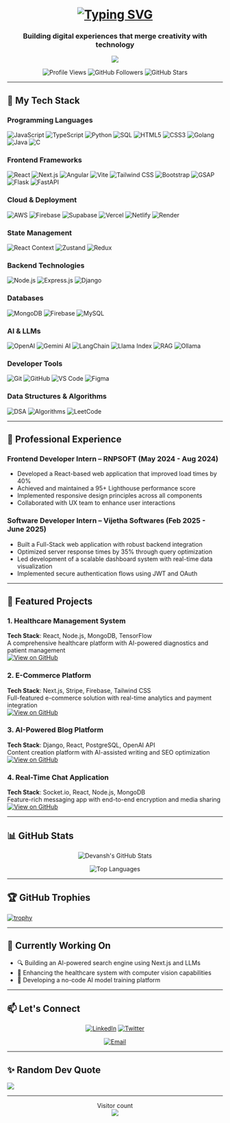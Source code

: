 <h1 align="center"> 
  <a href="https://git.io/typing-svg">
    <img src="https://readme-typing-svg.demolab.com?font=Fira+Code&pause=1000&color=22D3EE&center=true&vCenter=true&width=500&lines=Hi+%F0%9F%91%8B%2C+I'm+Devansh+Bajpai;Full-Stack+Developer;AI+Enthusiast;Open-Source+Contributor;Problem+Solver" alt="Typing SVG" />
  </a>
</h1>

<h3 align="center">Building digital experiences that merge creativity with technology</h3>

<p align="center">
  <a href="https://github.com/DenverCoder1/readme-typing-svg">
    <img src="https://readme-typing-svg.demolab.com/?lines=React%20|%20Next.js%20|%20Node.js%20|%20Python;AWS%20|%20Firebase%20|%20MongoDB%20|%20PostgreSQL;Generative%20AI%20|%20LLMs%20|%20Computer%20Vision;&center=true&width=500&height=50">
  </a>
</p>

<div align="center">
  
  ![Profile Views](https://komarev.com/ghpvc/?username=devanshbajpai09&label=Profile+Views&color=blue&style=flat-square)
  ![GitHub Followers](https://img.shields.io/github/followers/DevanshBajpai09?label=Followers&style=social)
  ![GitHub Stars](https://img.shields.io/github/stars/DevanshBajpai09?label=Stars&style=social)
  
</div>

---

## 🚀 My Tech Stack

### Programming Languages
![JavaScript](https://img.shields.io/badge/JavaScript-F7DF1E?style=for-the-badge&logo=javascript&logoColor=black)
![TypeScript](https://img.shields.io/badge/TypeScript-007ACC?style=for-the-badge&logo=typescript&logoColor=white)
![Python](https://img.shields.io/badge/Python-3776AB?style=for-the-badge&logo=python&logoColor=white)
![SQL](https://img.shields.io/badge/SQL-4479A1?style=for-the-badge&logo=sql&logoColor=white)
![HTML5](https://img.shields.io/badge/HTML5-E34F26?style=for-the-badge&logo=html5&logoColor=white)
![CSS3](https://img.shields.io/badge/CSS3-1572B6?style=for-the-badge&logo=css3&logoColor=white)
![Golang](https://img.shields.io/badge/Go-00ADD8?style=for-the-badge&logo=go&logoColor=white)
![Java](https://img.shields.io/badge/Java-ED8B00?style=for-the-badge&logo=openjdk&logoColor=white)
![C](https://img.shields.io/badge/C-00599C?style=for-the-badge&logo=c&logoColor=white)

### Frontend Frameworks
![React](https://img.shields.io/badge/React-20232A?style=for-the-badge&logo=react&logoColor=61DAFB)
![Next.js](https://img.shields.io/badge/Next.js-000000?style=for-the-badge&logo=nextdotjs&logoColor=white)
![Angular](https://img.shields.io/badge/Angular-DD0031?style=for-the-badge&logo=angular&logoColor=white)
![Vite](https://img.shields.io/badge/Vite-646CFF?style=for-the-badge&logo=vite&logoColor=white)
![Tailwind CSS](https://img.shields.io/badge/Tailwind_CSS-38B2AC?style=for-the-badge&logo=tailwind-css&logoColor=white)
![Bootstrap](https://img.shields.io/badge/Bootstrap-7952B3?style=for-the-badge&logo=bootstrap&logoColor=white)
![GSAP](https://img.shields.io/badge/GSAP-88CE02?style=for-the-badge&logo=greensock&logoColor=white)
![Flask](https://img.shields.io/badge/Flask-000000?style=for-the-badge&logo=flask&logoColor=white)
![FastAPI](https://img.shields.io/badge/FastAPI-009688?style=for-the-badge&logo=fastapi&logoColor=white)

### Cloud & Deployment
![AWS](https://img.shields.io/badge/AWS-232F3E?style=for-the-badge&logo=amazon-aws&logoColor=white)
![Firebase](https://img.shields.io/badge/Firebase-FFCA28?style=for-the-badge&logo=firebase&logoColor=black)
![Supabase](https://img.shields.io/badge/Supabase-3ECF8E?style=for-the-badge&logo=supabase&logoColor=white)
![Vercel](https://img.shields.io/badge/Vercel-000000?style=for-the-badge&logo=vercel&logoColor=white)
![Netlify](https://img.shields.io/badge/Netlify-00C7B7?style=for-the-badge&logo=netlify&logoColor=white)
![Render](https://img.shields.io/badge/Render-46E3B7?style=for-the-badge&logo=render&logoColor=white)

### State Management
![React Context](https://img.shields.io/badge/React_Context-61DAFB?style=for-the-badge&logo=react&logoColor=white)
![Zustand](https://img.shields.io/badge/Zustand-000000?style=for-the-badge&logo=react&logoColor=white)
![Redux](https://img.shields.io/badge/Redux-764ABC?style=for-the-badge&logo=redux&logoColor=white)

### Backend Technologies
![Node.js](https://img.shields.io/badge/Node.js-339933?style=for-the-badge&logo=nodedotjs&logoColor=white)
![Express.js](https://img.shields.io/badge/Express.js-000000?style=for-the-badge&logo=express&logoColor=white)
![Django](https://img.shields.io/badge/Django-092E20?style=for-the-badge&logo=django&logoColor=white)

### Databases
![MongoDB](https://img.shields.io/badge/MongoDB-47A248?style=for-the-badge&logo=mongodb&logoColor=white)
![Firebase](https://img.shields.io/badge/Firebase-FFCA28?style=for-the-badge&logo=firebase&logoColor=black)
![MySQL](https://img.shields.io/badge/MySQL-4479A1?style=for-the-badge&logo=mysql&logoColor=white)

### AI & LLMs
![OpenAI](https://img.shields.io/badge/OpenAI-412991?style=for-the-badge&logo=openai&logoColor=white)
![Gemini AI](https://img.shields.io/badge/Gemini_AI-4285F4?style=for-the-badge&logo=google&logoColor=white)
![LangChain](https://img.shields.io/badge/LangChain-00A67E?style=for-the-badge&logo=langchain&logoColor=white)
![Llama Index](https://img.shields.io/badge/Llama_Index-FF6B00?style=for-the-badge)
![RAG](https://img.shields.io/badge/RAG_Architecture-5E35B1?style=for-the-badge)
![Ollama](https://img.shields.io/badge/Ollama_LLM-FF6D00?style=for-the-badge)

### Developer Tools
![Git](https://img.shields.io/badge/Git-F05032?style=for-the-badge&logo=git&logoColor=white)
![GitHub](https://img.shields.io/badge/GitHub-181717?style=for-the-badge&logo=github&logoColor=white)
![VS Code](https://img.shields.io/badge/VS_Code-007ACC?style=for-the-badge&logo=visual-studio-code&logoColor=white)
![Figma](https://img.shields.io/badge/Figma-F24E1E?style=for-the-badge&logo=figma&logoColor=white)

### Data Structures & Algorithms
![DSA](https://img.shields.io/badge/Data_Structures-FF6D00?style=for-the-badge)
![Algorithms](https://img.shields.io/badge/Algorithms-009688?style=for-the-badge)
![LeetCode](https://img.shields.io/badge/LeetCode-FFA116?style=for-the-badge&logo=leetcode&logoColor=black)

---

## 💼 Professional Experience

### Frontend Developer Intern – RNPSOFT (May 2024 - Aug 2024)
- Developed a React-based web application that improved load times by 40%
- Achieved and maintained a 95+ Lighthouse performance score
- Implemented responsive design principles across all components
- Collaborated with UX team to enhance user interactions

### Software Developer Intern – Vijetha Softwares (Feb 2025 - June 2025)
- Built a Full-Stack web application with robust backend integration
- Optimized server response times by 35% through query optimization
- Led development of a scalable dashboard system with real-time data visualization
- Implemented secure authentication flows using JWT and OAuth

---

## 🌟 Featured Projects

### 1. Healthcare Management System
**Tech Stack**: React, Node.js, MongoDB, TensorFlow  
A comprehensive healthcare platform with AI-powered diagnostics and patient management  
[![View on GitHub](https://img.shields.io/badge/View_on_GitHub-181717?style=for-the-badge&logo=github&logoColor=white)](https://github.com/DevanshBajpai09/HealthCare)

### 2. E-Commerce Platform
**Tech Stack**: Next.js, Stripe, Firebase, Tailwind CSS  
Full-featured e-commerce solution with real-time analytics and payment integration  
[![View on GitHub](https://img.shields.io/badge/View_on_GitHub-181717?style=for-the-badge&logo=github&logoColor=white)](https://github.com/DevanshBajpai09/E-commerce-Shop)

### 3. AI-Powered Blog Platform
**Tech Stack**: Django, React, PostgreSQL, OpenAI API  
Content creation platform with AI-assisted writing and SEO optimization  
[![View on GitHub](https://img.shields.io/badge/View_on_GitHub-181717?style=for-the-badge&logo=github&logoColor=white)](https://github.com/DevanshBajpai09/Blog-Website)

### 4. Real-Time Chat Application
**Tech Stack**: Socket.io, React, Node.js, MongoDB  
Feature-rich messaging app with end-to-end encryption and media sharing  
[![View on GitHub](https://img.shields.io/badge/View_on_GitHub-181717?style=for-the-badge&logo=github&logoColor=white)](https://github.com/DevanshBajpai09/Chat-App)

---

## 📊 GitHub Stats

<div align="center">
  
  ![Devansh's GitHub Stats](https://github-readme-stats.vercel.app/api?username=DevanshBajpai09&show_icons=true&theme=radical&count_private=true&include_all_commits=true)
  
  ![Top Languages](https://github-readme-stats.vercel.app/api/top-langs/?username=DevanshBajpai09&layout=compact&theme=radical&langs_count=8)
  
  
  
</div>

---

## 🏆 GitHub Trophies

[![trophy](https://github-profile-trophy.vercel.app/?username=DevanshBajpai09&theme=onedark&row=1&column=7)](https://github.com/ryo-ma/github-profile-trophy)

---

## 🎯 Currently Working On

- 🔍 Building an AI-powered search engine using Next.js and LLMs
- 🏥 Enhancing the healthcare system with computer vision capabilities
- 🤖 Developing a no-code AI model training platform

---

## 📫 Let's Connect

<div align="center">
  
  [![LinkedIn](https://img.shields.io/badge/LinkedIn-0077B5?style=for-the-badge&logo=linkedin&logoColor=white)](https://www.linkedin.com/in/devansh-bajpai-875101248/)
  [![Twitter](https://img.shields.io/badge/Twitter-1DA1F2?style=for-the-badge&logo=twitter&logoColor=white)](https://x.com/Devanshbajpai07)
  
  [![Email](https://img.shields.io/badge/Email-D14836?style=for-the-badge&logo=gmail&logoColor=white)](mailto:devanshbajpai07@gmail.com)

  
</div>

---

## ✨ Random Dev Quote

![](https://quotes-github-readme.vercel.app/api?type=horizontal&theme=radical)

---

<p align="center"> 
  Visitor count<br>
  <img src="https://profile-counter.glitch.me/DevanshBajpai09/count.svg" />
</p>
